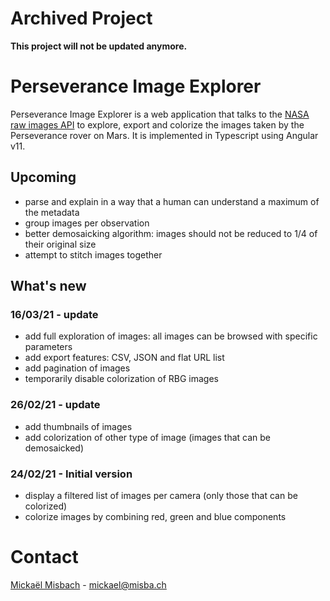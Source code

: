 # Archived Project
**This project will not be updated anymore.**

# Perseverance Image Explorer

Perseverance Image Explorer is a web application that talks to the [NASA raw images API](https://mars.nasa.gov/mars2020/multimedia/raw-images/)
to explore, export and colorize the images taken by the Perseverance rover on Mars. It is implemented in Typescript using Angular v11.

## Upcoming
- parse and explain in a way that a human can understand a maximum of the metadata
- group images per observation
- better demosaicking algorithm: images should not be reduced to 1/4 of their original size
- attempt to stitch images together

## What's new
### 16/03/21 - update
- add full exploration of images: all images can be browsed with specific parameters
- add export features: CSV, JSON and flat URL list
- add pagination of images
- temporarily disable colorization of RBG images

### 26/02/21 - update
- add thumbnails of images
- add colorization of other type of image (images that can be demosaicked) 

### 24/02/21 - Initial version 
- display a filtered list of images per camera (only those that can be colorized)
- colorize images by combining red, green and blue components

# Contact
[Mickaël Misbach](https://github.com/mickmis) - [mickael@misba.ch](mailto:mickael@misba.ch)
